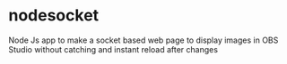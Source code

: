 # nodesocket
Node Js app to make a socket based web page to display images in OBS Studio without catching and instant reload after changes
